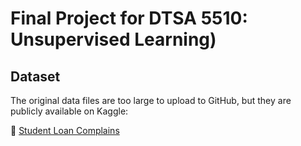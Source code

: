 # Final Project for DTSA 5510: Unsupervised Learning)

## Dataset

The original data files are too large to upload to GitHub, but they are publicly available on Kaggle:

🔗 [Student Loan Complains](https://www.consumerfinance.gov/data-research/consumer-complaints/search/?date_received_max=2025-04-13&date_received_min=2023-01-01&page=1&product=Student%20loan&searchField=all&size=25&sort=created_date_desc&tab=List)
